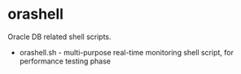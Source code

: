 orashell
========
Oracle DB related shell scripts.

* orashell.sh - multi-purpose real-time monitoring shell script, for performance testing phase

